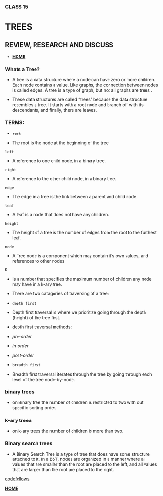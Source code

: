 ### CLASS 15


# TREES



## REVIEW, RESEARCH AND DISCUSS


- [**HOME**](https://seidomo.github.io/reading_notes/home)



### Whats a Tree?

- A tree is a data structure where a node can have zero or more children. Each node contains a value. Like graphs, the connection between nodes is called edges. A tree is a type of graph, but not all graphs are trees .

- These data structures are called “trees” because the data structure resembles a tree. It starts with a root node and branch off with its descendants, and finally, there are leaves.


### TERMS:


- ``` root ``` 

- The root is the node at the beginning of the tree.


``` left ```

- A reference to one child node, in a binary tree.


``` right ``` 

-  A reference to the other child node, in a binary tree.

``` edge ```

- The edge in a tree is the link between a parent and child node.

``` leaf ``` 

-  A leaf is a node that does not have any children.

``` height ``` 

- The height of a tree is the number of edges from the root to the furthest leaf.

``` node ``` 


- A Tree node is a component which may contain it’s own values, and references to other nodes


``` K ``` 

- Is a number that specifies the maximum number of children any node may have in a k-ary tree.


- There are two catagories of traversing of a tree:


- ``` depth first ```

- Depth first traversal is where we prioritize going through the depth (height) of the tree first.


- depth first traversal methods:

- *pre-order*

- *in-order*

- *post-order*


- ``` breadth first ```

- Breadth first traversal iterates through the tree by going through each level of the tree node-by-node.


### binary trees

- on Binary tree the number of children is restricted to two with out specific sorting order.


### k-ary trees

- on k-ary trees the number of children is more than two.


### Binary search trees

- A Binary Search Tree is a type of tree that does have some structure attached to it. In a BST, nodes are organized in a manner where all values that are smaller than the root are placed to the left, and all values that are larger than the root are placed to the right.



[codefellows](https://codefellows.github.io/common_curriculum/data_structures_and_algorithms/Code_401/class-15/resources/Trees.html)

[**HOME**](https://seidomo.github.io/reading_notes/home)